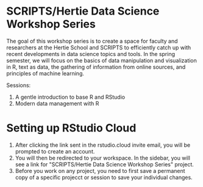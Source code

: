 # SCRIPTS/Hertie Data Science Workshop Series 

The goal of this workshop series is to create a space for faculty and researchers at the Hertie School and SCRIPTS to efficiently catch up with recent developments in data science topics and tools. In the spring semester, we will focus on the basics of data manipulation and visualization in R, text as data, the gathering of information from online sources, and principles of machine learning.

Sessions: 

1. A gentle introduction to base R and RStudio 
2. Modern data management with R 

# Setting up RStudio Cloud 

1. After clicking the link sent in the rstudio.cloud invite email, you will be prompted to create an account. 
2. You will then be redirected to your workspace. In the sidebar, you will see a link for "SCRIPTS/Hertie Data Science Workshop Series" project. 
3. Before you work on any project, you need to first save a permanent copy of a specific projecct or session to save your individual changes. 
